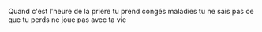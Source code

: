 Quand c'est l'heure de la priere tu prend congés maladies tu ne sais pas ce que tu perds ne joue pas avec ta vie
